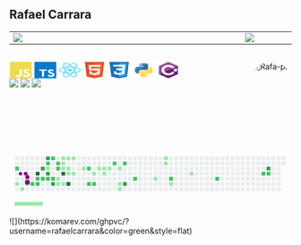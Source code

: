 ## Rafael Carrara

<center>
  <table>
    <tr>
        <td><img width="400px" align="left" src="https://github-readme-stats.vercel.app/api/top-langs/?username=rafaelcarrara&hide=html&layout=compact&theme=buefy" /></td>
        <td><img width="495px" align="left" src="https://github-readme-stats.vercel.app/api?username=rafaelcarrara&theme=buefy"/></td>
    </tr>   
  </table>
</center>  

<div style="display: inline_block"><br>
  <img align="center" alt="Rafa-Js" height="30" width="40" src="https://raw.githubusercontent.com/devicons/devicon/master/icons/javascript/javascript-plain.svg">
  <img align="center" alt="Rafa-Ts" height="30" width="40" src="https://raw.githubusercontent.com/devicons/devicon/master/icons/typescript/typescript-plain.svg">
  <img align="center" alt="Rafa-React" height="30" width="40" src="https://raw.githubusercontent.com/devicons/devicon/master/icons/react/react-original.svg">
  <img align="center" alt="Rafa-HTML" height="30" width="40" src="https://raw.githubusercontent.com/devicons/devicon/master/icons/html5/html5-original.svg">
  <img align="center" alt="Rafa-CSS" height="30" width="40" src="https://raw.githubusercontent.com/devicons/devicon/master/icons/css3/css3-original.svg">
  <img align="center" alt="Rafa-Python" height="30" width="40" src="https://raw.githubusercontent.com/devicons/devicon/master/icons/python/python-original.svg">
  <img align="center" alt="Rafa-Csharp" height="30" width="40" src="https://raw.githubusercontent.com/devicons/devicon/master/icons/csharp/csharp-original.svg">
  <img align="right" alt="Rafa-pic" height="150" style="border-radius:50px;" src="https://media.discordapp.net/attachments/639956127056134178/890373478988013628/Publicacoes_Instagram_1_1.png?width=676&height=676">
</div>
 
<div> 
  <a href="https://instagram.com/rafcarrara" target="_blank"><img src="https://img.shields.io/badge/-Instagram-%23E4405F?style=for-the-badge&logo=instagram&logoColor=white" target="_blank"></a>
  <a href = "mailto:rafadcc112@hotmail.com"><img src="https://img.shields.io/badge/-Gmail-%23333?style=for-the-badge&logo=gmail&logoColor=white" target="_blank"></a>
  <a href="https://www.linkedin.com/in/rafael-carrara-604371156" target="_blank"><img src="https://img.shields.io/badge/-LinkedIn-%230077B5?style=for-the-badge&logo=linkedin&logoColor=white" target="_blank"></a> 
 
<svg viewBox="-16 -32 880 192" width="880" height="192" xmlns="http://www.w3.org/2000/svg"><desc>Generated with https://github.com/Platane/snk</desc><style>@keyframes c0{.65%{fill:var(--c1)}.67%,to{fill:var(--ce)}}@keyframes c1{51.15%{fill:var(--c2)}51.17%,to{fill:var(--ce)}}@keyframes c2{4.61%{fill:var(--c1)}4.63%,to{fill:var(--ce)}}@keyframes c3{4.28%{fill:var(--c1)}4.3%,to{fill:var(--ce)}}@keyframes c4{6.59%{fill:var(--c1)}6.61%,to{fill:var(--ce)}}@keyframes c5{3.95%{fill:var(--c1)}3.97%,to{fill:var(--ce)}}@keyframes c6{7.25%{fill:var(--c1)}7.27%,to{fill:var(--ce)}}@keyframes c7{1.31%{fill:var(--c1)}1.33%,to{fill:var(--ce)}}@keyframes c8{5.93%{fill:var(--c1)}5.95%,to{fill:var(--ce)}}@keyframes c9{3.29%{fill:var(--c1)}3.31%,to{fill:var(--ce)}}@keyframes ca{49.16%{fill:var(--c2)}49.18%,to{fill:var(--ce)}}@keyframes cb{2.3%{fill:var(--c1)}2.32%,to{fill:var(--ce)}}@keyframes cc{91.74%{fill:var(--c4)}91.76%,to{fill:var(--ce)}}@keyframes cd{48.5%{fill:var(--c2)}48.52%,to{fill:var(--ce)}}@keyframes ce{48.83%{fill:var(--c2)}48.85%,to{fill:var(--ce)}}@keyframes cf{89.1%{fill:var(--c3)}89.12%,to{fill:var(--ce)}}@keyframes cg{48.17%{fill:var(--c2)}48.19%,to{fill:var(--ce)}}@keyframes ch{90.09%{fill:var(--c3)}90.11%,to{fill:var(--ce)}}@keyframes ci{43.55%{fill:var(--c2)}43.57%,to{fill:var(--ce)}}@keyframes cj{43.22%{fill:var(--c1)}43.24%,to{fill:var(--ce)}}@keyframes ck{88.44%{fill:var(--c3)}88.46%,to{fill:var(--ce)}}@keyframes cl{47.84%{fill:var(--c2)}47.86%,to{fill:var(--ce)}}@keyframes cm{45.53%{fill:var(--c2)}45.55%,to{fill:var(--ce)}}@keyframes cn{47.51%{fill:var(--c2)}47.53%,to{fill:var(--ce)}}@keyframes co{87.45%{fill:var(--c3)}87.47%,to{fill:var(--ce)}}@keyframes cp{44.21%{fill:var(--c2)}44.23%,to{fill:var(--ce)}}@keyframes cq{44.54%{fill:var(--c2)}44.56%,to{fill:var(--ce)}}@keyframes cr{10.88%{fill:var(--c1)}10.9%,to{fill:var(--ce)}}@keyframes cs{9.89%{fill:var(--c1)}9.91%,to{fill:var(--ce)}}@keyframes ct{14.51%{fill:var(--c1)}14.53%,to{fill:var(--ce)}}@keyframes cu{14.18%{fill:var(--c1)}14.2%,to{fill:var(--ce)}}@keyframes cv{13.85%{fill:var(--c1)}13.87%,to{fill:var(--ce)}}@keyframes cw{93.39%{fill:var(--c4)}93.41%,to{fill:var(--ce)}}@keyframes cx{10.22%{fill:var(--c1)}10.24%,to{fill:var(--ce)}}@keyframes cy{14.84%{fill:var(--c1)}14.86%,to{fill:var(--ce)}}@keyframes cz{13.52%{fill:var(--c1)}13.54%,to{fill:var(--ce)}}@keyframes c10{12.53%{fill:var(--c1)}12.55%,to{fill:var(--ce)}}@keyframes c11{94.38%{fill:var(--c4)}94.4%,to{fill:var(--ce)}}@keyframes c12{15.17%{fill:var(--c1)}15.19%,to{fill:var(--ce)}}@keyframes c13{12.86%{fill:var(--c1)}12.88%,to{fill:var(--ce)}}@keyframes c14{16.49%{fill:var(--c1)}16.51%,to{fill:var(--ce)}}@keyframes c15{56.43%{fill:var(--c2)}56.45%,to{fill:var(--ce)}}@keyframes c16{57.42%{fill:var(--c2)}57.44%,to{fill:var(--ce)}}@keyframes c17{17.48%{fill:var(--c1)}17.5%,to{fill:var(--ce)}}@keyframes c18{57.75%{fill:var(--c2)}57.77%,to{fill:var(--ce)}}@keyframes c19{23.42%{fill:var(--c1)}23.44%,to{fill:var(--ce)}}@keyframes c1a{18.47%{fill:var(--c1)}18.49%,to{fill:var(--ce)}}@keyframes c1b{18.14%{fill:var(--c1)}18.16%,to{fill:var(--ce)}}@keyframes c1c{18.8%{fill:var(--c1)}18.82%,to{fill:var(--ce)}}@keyframes c1d{60.39%{fill:var(--c2)}60.41%,to{fill:var(--ce)}}@keyframes c1e{19.46%{fill:var(--c1)}19.48%,to{fill:var(--ce)}}@keyframes c1f{20.45%{fill:var(--c1)}20.47%,to{fill:var(--ce)}}@keyframes c1g{20.78%{fill:var(--c1)}20.8%,to{fill:var(--ce)}}@keyframes c1h{61.05%{fill:var(--c2)}61.07%,to{fill:var(--ce)}}@keyframes c1i{82.17%{fill:var(--c3)}82.19%,to{fill:var(--ce)}}@keyframes c1j{62.7%{fill:var(--c2)}62.72%,to{fill:var(--ce)}}@keyframes c1k{27.71%{fill:var(--c1)}27.73%,to{fill:var(--ce)}}@keyframes c1l{33.65%{fill:var(--c1)}33.67%,to{fill:var(--ce)}}@keyframes c1m{33.32%{fill:var(--c1)}33.34%,to{fill:var(--ce)}}@keyframes c1n{65.01%{fill:var(--c2)}65.03%,to{fill:var(--ce)}}@keyframes c1o{29.03%{fill:var(--c1)}29.05%,to{fill:var(--ce)}}@keyframes c1p{31.01%{fill:var(--c1)}31.03%,to{fill:var(--ce)}}@keyframes c1q{67.98%{fill:var(--c2)}68%,to{fill:var(--ce)}}@keyframes c1r{71.28%{fill:var(--c2)}71.3%,to{fill:var(--ce)}}@keyframes c1s{71.94%{fill:var(--c3)}71.96%,to{fill:var(--ce)}}@keyframes c1t{71.61%{fill:var(--c2)}71.63%,to{fill:var(--ce)}}@keyframes u0{.65%{transform:scale(0,1)}.67%,1.31%{transform:scale(.03,1)}1.33%,2.3%{transform:scale(.06,1)}2.32%,3.29%{transform:scale(.08,1)}3.31%,3.95%{transform:scale(.11,1)}3.97%,4.28%{transform:scale(.14,1)}4.3%,4.61%{transform:scale(.17,1)}4.63%,5.93%{transform:scale(.19,1)}5.95%,6.59%{transform:scale(.22,1)}6.61%,7.25%{transform:scale(.25,1)}7.27%,9.89%{transform:scale(.28,1)}10.22%,9.91%{transform:scale(.31,1)}10.24%,10.88%{transform:scale(.33,1)}10.9%,12.53%{transform:scale(.36,1)}12.55%,12.86%{transform:scale(.39,1)}12.88%,13.52%{transform:scale(.42,1)}13.54%,13.85%{transform:scale(.44,1)}13.87%,14.18%{transform:scale(.47,1)}14.2%,14.51%{transform:scale(.5,1)}14.53%,14.84%{transform:scale(.53,1)}14.86%,15.17%{transform:scale(.56,1)}15.19%,16.49%{transform:scale(.58,1)}16.51%,17.48%{transform:scale(.61,1)}17.5%,18.14%{transform:scale(.64,1)}18.16%,18.47%{transform:scale(.67,1)}18.49%,18.8%{transform:scale(.69,1)}18.82%,19.46%{transform:scale(.72,1)}19.48%,20.45%{transform:scale(.75,1)}20.47%,20.78%{transform:scale(.78,1)}20.8%,23.42%{transform:scale(.81,1)}23.44%,27.71%{transform:scale(.83,1)}27.73%,29.03%{transform:scale(.86,1)}29.05%,31.01%{transform:scale(.89,1)}31.03%,33.32%{transform:scale(.92,1)}33.34%,33.65%{transform:scale(.94,1)}33.67%,43.22%{transform:scale(.97,1)}43.24%,to{transform:scale(1,1)}}@keyframes u1{43.55%{transform:scale(0,1)}43.57%,44.21%{transform:scale(.05,1)}44.23%,44.54%{transform:scale(.1,1)}44.56%,45.53%{transform:scale(.14,1)}45.55%,47.51%{transform:scale(.19,1)}47.53%,47.84%{transform:scale(.24,1)}47.86%,48.17%{transform:scale(.29,1)}48.19%,48.5%{transform:scale(.33,1)}48.52%,48.83%{transform:scale(.38,1)}48.85%,49.16%{transform:scale(.43,1)}49.18%,51.15%{transform:scale(.48,1)}51.17%,56.43%{transform:scale(.52,1)}56.45%,57.42%{transform:scale(.57,1)}57.44%,57.75%{transform:scale(.62,1)}57.77%,60.39%{transform:scale(.67,1)}60.41%,61.05%{transform:scale(.71,1)}61.07%,62.7%{transform:scale(.76,1)}62.72%,65.01%{transform:scale(.81,1)}65.03%,67.98%{transform:scale(.86,1)}68%,71.28%{transform:scale(.9,1)}71.3%,71.61%{transform:scale(.95,1)}71.63%,to{transform:scale(1,1)}}@keyframes u2{71.94%{transform:scale(0,1)}71.96%,82.17%{transform:scale(.17,1)}82.19%,87.45%{transform:scale(.33,1)}87.47%,88.44%{transform:scale(.5,1)}88.46%,89.1%{transform:scale(.67,1)}89.12%,90.09%{transform:scale(.83,1)}90.11%,to{transform:scale(1,1)}}@keyframes u3{91.74%{transform:scale(0,1)}91.76%,93.39%{transform:scale(.33,1)}93.41%,94.38%{transform:scale(.67,1)}94.4%,to{transform:scale(1,1)}}@keyframes s0{0%,99.67%{transform:translate(0,-16px)}.66%,51.49%{transform:translate(0,16px)}1.98%{transform:translate(64px,16px)}2.31%{transform:translate(64px,32px)}2.64%,50.17%{transform:translate(48px,32px)}3.3%{transform:translate(48px,64px)}4.29%{transform:translate(0,64px)}4.62%{transform:translate(0,48px)}5.28%{transform:translate(32px,48px)}5.94%{transform:translate(32px,80px)}6.6%{transform:translate(0,80px)}6.93%{transform:translate(0,96px)}9.57%{transform:translate(128px,96px)}11.22%,9.9%{transform:translate(128px,80px)}10.23%,11.55%,94.72%{transform:translate(144px,80px)}10.56%,11.88%{transform:translate(144px,64px)}10.89%,41.91%{transform:translate(128px,64px)}12.21%{transform:translate(160px,64px)}12.54%,93.73%{transform:translate(160px,48px)}12.87%{transform:translate(176px,48px)}13.2%{transform:translate(176px,32px)}13.86%{transform:translate(144px,32px)}14.52%{transform:translate(144px,0)}15.84%{transform:translate(208px,0)}16.83%{transform:translate(208px,48px)}18.15%{transform:translate(272px,48px)}18.48%{transform:translate(272px,32px)}19.47%{transform:translate(320px,32px)}20.79%{transform:translate(320px,96px)}21.12%{transform:translate(304px,96px)}22.44%{transform:translate(304px,32px)}23.43%{transform:translate(256px,32px)}23.76%{transform:translate(256px,48px)}27.39%{transform:translate(432px,48px)}27.72%{transform:translate(432px,64px)}28.38%{transform:translate(464px,64px)}28.71%{transform:translate(464px,80px)}30.36%{transform:translate(544px,80px)}31.68%{transform:translate(544px,16px)}33.33%{transform:translate(464px,16px)}33.66%{transform:translate(464px,0)}33.99%{transform:translate(448px,0)}34.65%{transform:translate(448px,32px)}36.3%{transform:translate(368px,32px)}36.63%{transform:translate(368px,48px)}36.96%{transform:translate(352px,48px)}37.29%{transform:translate(352px,64px)}42.24%{transform:translate(128px,48px)}42.57%{transform:translate(112px,48px)}42.9%,44.88%{transform:translate(112px,32px)}43.23%,88.78%{transform:translate(96px,32px)}43.56%,89.77%,97.03%{transform:translate(96px,16px)}44.22%,46.2%{transform:translate(128px,16px)}44.55%{transform:translate(128px,32px)}45.54%{transform:translate(112px,0)}45.87%{transform:translate(128px,0)}46.53%{transform:translate(112px,16px)}47.52%,87.13%{transform:translate(112px,64px)}48.51%{transform:translate(64px,64px)}48.84%{transform:translate(64px,80px)}49.17%{transform:translate(48px,80px)}51.16%{transform:translate(0,32px)}56.11%{transform:translate(224px,16px)}57.43%{transform:translate(224px,80px)}59.08%{transform:translate(304px,80px)}60.4%{transform:translate(304px,16px)}61.72%{transform:translate(368px,16px)}62.71%{transform:translate(368px,64px)}70.96%{transform:translate(768px,64px)}71.29%{transform:translate(768px,48px)}71.62%{transform:translate(784px,48px)}71.95%{transform:translate(784px,32px)}81.19%{transform:translate(336px,32px)}82.18%{transform:translate(336px,80px)}82.51%{transform:translate(320px,80px)}82.84%{transform:translate(320px,64px)}87.46%{transform:translate(112px,80px)}87.79%{transform:translate(96px,80px)}89.11%{transform:translate(80px,32px)}89.44%{transform:translate(80px,16px)}90.1%,97.36%{transform:translate(96px,0)}90.76%{transform:translate(64px,0)}91.75%{transform:translate(64px,48px)}94.39%{transform:translate(160px,80px)}96.04%{transform:translate(144px,16px)}97.69%{transform:translate(80px,0)}98.02%{transform:translate(80px,-16px)}}@keyframes s1{0%,99.67%{transform:translate(16px,-16px)}.33%{transform:translate(0,-16px)}.99%,51.82%{transform:translate(0,16px)}2.31%{transform:translate(64px,16px)}2.64%{transform:translate(64px,32px)}2.97%,50.5%{transform:translate(48px,32px)}3.63%{transform:translate(48px,64px)}4.62%{transform:translate(0,64px)}4.95%{transform:translate(0,48px)}5.61%{transform:translate(32px,48px)}6.27%{transform:translate(32px,80px)}6.93%{transform:translate(0,80px)}7.26%{transform:translate(0,96px)}9.9%{transform:translate(128px,96px)}10.23%,11.55%{transform:translate(128px,80px)}10.56%,11.88%,95.05%{transform:translate(144px,80px)}10.89%,12.21%{transform:translate(144px,64px)}11.22%,42.24%{transform:translate(128px,64px)}12.54%{transform:translate(160px,64px)}12.87%,94.06%{transform:translate(160px,48px)}13.2%{transform:translate(176px,48px)}13.53%{transform:translate(176px,32px)}14.19%{transform:translate(144px,32px)}14.85%{transform:translate(144px,0)}16.17%{transform:translate(208px,0)}17.16%{transform:translate(208px,48px)}18.48%{transform:translate(272px,48px)}18.81%{transform:translate(272px,32px)}19.8%{transform:translate(320px,32px)}21.12%{transform:translate(320px,96px)}21.45%{transform:translate(304px,96px)}22.77%{transform:translate(304px,32px)}23.76%{transform:translate(256px,32px)}24.09%{transform:translate(256px,48px)}27.72%{transform:translate(432px,48px)}28.05%{transform:translate(432px,64px)}28.71%{transform:translate(464px,64px)}29.04%{transform:translate(464px,80px)}30.69%{transform:translate(544px,80px)}32.01%{transform:translate(544px,16px)}33.66%{transform:translate(464px,16px)}33.99%{transform:translate(464px,0)}34.32%{transform:translate(448px,0)}34.98%{transform:translate(448px,32px)}36.63%{transform:translate(368px,32px)}36.96%{transform:translate(368px,48px)}37.29%{transform:translate(352px,48px)}37.62%{transform:translate(352px,64px)}42.57%{transform:translate(128px,48px)}42.9%{transform:translate(112px,48px)}43.23%,45.21%{transform:translate(112px,32px)}43.56%,89.11%{transform:translate(96px,32px)}43.89%,90.1%,97.36%{transform:translate(96px,16px)}44.55%,46.53%{transform:translate(128px,16px)}44.88%{transform:translate(128px,32px)}45.87%{transform:translate(112px,0)}46.2%{transform:translate(128px,0)}46.86%{transform:translate(112px,16px)}47.85%,87.46%{transform:translate(112px,64px)}48.84%{transform:translate(64px,64px)}49.17%{transform:translate(64px,80px)}49.5%{transform:translate(48px,80px)}51.49%{transform:translate(0,32px)}56.44%{transform:translate(224px,16px)}57.76%{transform:translate(224px,80px)}59.41%{transform:translate(304px,80px)}60.73%{transform:translate(304px,16px)}62.05%{transform:translate(368px,16px)}63.04%{transform:translate(368px,64px)}71.29%{transform:translate(768px,64px)}71.62%{transform:translate(768px,48px)}71.95%{transform:translate(784px,48px)}72.28%{transform:translate(784px,32px)}81.52%{transform:translate(336px,32px)}82.51%{transform:translate(336px,80px)}82.84%{transform:translate(320px,80px)}83.17%{transform:translate(320px,64px)}87.79%{transform:translate(112px,80px)}88.12%{transform:translate(96px,80px)}89.44%{transform:translate(80px,32px)}89.77%{transform:translate(80px,16px)}90.43%,97.69%{transform:translate(96px,0)}91.09%{transform:translate(64px,0)}92.08%{transform:translate(64px,48px)}94.72%{transform:translate(160px,80px)}96.37%{transform:translate(144px,16px)}98.02%{transform:translate(80px,0)}98.35%{transform:translate(80px,-16px)}}@keyframes s2{0%,99.67%{transform:translate(32px,-16px)}.66%{transform:translate(0,-16px)}1.32%,52.15%{transform:translate(0,16px)}2.64%{transform:translate(64px,16px)}2.97%{transform:translate(64px,32px)}3.3%,50.83%{transform:translate(48px,32px)}3.96%{transform:translate(48px,64px)}4.95%{transform:translate(0,64px)}5.28%{transform:translate(0,48px)}5.94%{transform:translate(32px,48px)}6.6%{transform:translate(32px,80px)}7.26%{transform:translate(0,80px)}7.59%{transform:translate(0,96px)}10.23%{transform:translate(128px,96px)}10.56%,11.88%{transform:translate(128px,80px)}10.89%,12.21%,95.38%{transform:translate(144px,80px)}11.22%,12.54%{transform:translate(144px,64px)}11.55%,42.57%{transform:translate(128px,64px)}12.87%{transform:translate(160px,64px)}13.2%,94.39%{transform:translate(160px,48px)}13.53%{transform:translate(176px,48px)}13.86%{transform:translate(176px,32px)}14.52%{transform:translate(144px,32px)}15.18%{transform:translate(144px,0)}16.5%{transform:translate(208px,0)}17.49%{transform:translate(208px,48px)}18.81%{transform:translate(272px,48px)}19.14%{transform:translate(272px,32px)}20.13%{transform:translate(320px,32px)}21.45%{transform:translate(320px,96px)}21.78%{transform:translate(304px,96px)}23.1%{transform:translate(304px,32px)}24.09%{transform:translate(256px,32px)}24.42%{transform:translate(256px,48px)}28.05%{transform:translate(432px,48px)}28.38%{transform:translate(432px,64px)}29.04%{transform:translate(464px,64px)}29.37%{transform:translate(464px,80px)}31.02%{transform:translate(544px,80px)}32.34%{transform:translate(544px,16px)}33.99%{transform:translate(464px,16px)}34.32%{transform:translate(464px,0)}34.65%{transform:translate(448px,0)}35.31%{transform:translate(448px,32px)}36.96%{transform:translate(368px,32px)}37.29%{transform:translate(368px,48px)}37.62%{transform:translate(352px,48px)}37.95%{transform:translate(352px,64px)}42.9%{transform:translate(128px,48px)}43.23%{transform:translate(112px,48px)}43.56%,45.54%{transform:translate(112px,32px)}43.89%,89.44%{transform:translate(96px,32px)}44.22%,90.43%,97.69%{transform:translate(96px,16px)}44.88%,46.86%{transform:translate(128px,16px)}45.21%{transform:translate(128px,32px)}46.2%{transform:translate(112px,0)}46.53%{transform:translate(128px,0)}47.19%{transform:translate(112px,16px)}48.18%,87.79%{transform:translate(112px,64px)}49.17%{transform:translate(64px,64px)}49.5%{transform:translate(64px,80px)}49.83%{transform:translate(48px,80px)}51.82%{transform:translate(0,32px)}56.77%{transform:translate(224px,16px)}58.09%{transform:translate(224px,80px)}59.74%{transform:translate(304px,80px)}61.06%{transform:translate(304px,16px)}62.38%{transform:translate(368px,16px)}63.37%{transform:translate(368px,64px)}71.62%{transform:translate(768px,64px)}71.95%{transform:translate(768px,48px)}72.28%{transform:translate(784px,48px)}72.61%{transform:translate(784px,32px)}81.85%{transform:translate(336px,32px)}82.84%{transform:translate(336px,80px)}83.17%{transform:translate(320px,80px)}83.5%{transform:translate(320px,64px)}88.12%{transform:translate(112px,80px)}88.45%{transform:translate(96px,80px)}89.77%{transform:translate(80px,32px)}90.1%{transform:translate(80px,16px)}90.76%,98.02%{transform:translate(96px,0)}91.42%{transform:translate(64px,0)}92.41%{transform:translate(64px,48px)}95.05%{transform:translate(160px,80px)}96.7%{transform:translate(144px,16px)}98.35%{transform:translate(80px,0)}98.68%{transform:translate(80px,-16px)}}@keyframes s3{0%,99.67%{transform:translate(48px,-16px)}.99%{transform:translate(0,-16px)}1.65%,52.48%{transform:translate(0,16px)}2.97%{transform:translate(64px,16px)}3.3%{transform:translate(64px,32px)}3.63%,51.16%{transform:translate(48px,32px)}4.29%{transform:translate(48px,64px)}5.28%{transform:translate(0,64px)}5.61%{transform:translate(0,48px)}6.27%{transform:translate(32px,48px)}6.93%{transform:translate(32px,80px)}7.59%{transform:translate(0,80px)}7.92%{transform:translate(0,96px)}10.56%{transform:translate(128px,96px)}10.89%,12.21%{transform:translate(128px,80px)}11.22%,12.54%,95.71%{transform:translate(144px,80px)}11.55%,12.87%{transform:translate(144px,64px)}11.88%,42.9%{transform:translate(128px,64px)}13.2%{transform:translate(160px,64px)}13.53%,94.72%{transform:translate(160px,48px)}13.86%{transform:translate(176px,48px)}14.19%{transform:translate(176px,32px)}14.85%{transform:translate(144px,32px)}15.51%{transform:translate(144px,0)}16.83%{transform:translate(208px,0)}17.82%{transform:translate(208px,48px)}19.14%{transform:translate(272px,48px)}19.47%{transform:translate(272px,32px)}20.46%{transform:translate(320px,32px)}21.78%{transform:translate(320px,96px)}22.11%{transform:translate(304px,96px)}23.43%{transform:translate(304px,32px)}24.42%{transform:translate(256px,32px)}24.75%{transform:translate(256px,48px)}28.38%{transform:translate(432px,48px)}28.71%{transform:translate(432px,64px)}29.37%{transform:translate(464px,64px)}29.7%{transform:translate(464px,80px)}31.35%{transform:translate(544px,80px)}32.67%{transform:translate(544px,16px)}34.32%{transform:translate(464px,16px)}34.65%{transform:translate(464px,0)}34.98%{transform:translate(448px,0)}35.64%{transform:translate(448px,32px)}37.29%{transform:translate(368px,32px)}37.62%{transform:translate(368px,48px)}37.95%{transform:translate(352px,48px)}38.28%{transform:translate(352px,64px)}43.23%{transform:translate(128px,48px)}43.56%{transform:translate(112px,48px)}43.89%,45.87%{transform:translate(112px,32px)}44.22%,89.77%{transform:translate(96px,32px)}44.55%,90.76%,98.02%{transform:translate(96px,16px)}45.21%,47.19%{transform:translate(128px,16px)}45.54%{transform:translate(128px,32px)}46.53%{transform:translate(112px,0)}46.86%{transform:translate(128px,0)}47.52%{transform:translate(112px,16px)}48.51%,88.12%{transform:translate(112px,64px)}49.5%{transform:translate(64px,64px)}49.83%{transform:translate(64px,80px)}50.17%{transform:translate(48px,80px)}52.15%{transform:translate(0,32px)}57.1%{transform:translate(224px,16px)}58.42%{transform:translate(224px,80px)}60.07%{transform:translate(304px,80px)}61.39%{transform:translate(304px,16px)}62.71%{transform:translate(368px,16px)}63.7%{transform:translate(368px,64px)}71.95%{transform:translate(768px,64px)}72.28%{transform:translate(768px,48px)}72.61%{transform:translate(784px,48px)}72.94%{transform:translate(784px,32px)}82.18%{transform:translate(336px,32px)}83.17%{transform:translate(336px,80px)}83.5%{transform:translate(320px,80px)}83.83%{transform:translate(320px,64px)}88.45%{transform:translate(112px,80px)}88.78%{transform:translate(96px,80px)}90.1%{transform:translate(80px,32px)}90.43%{transform:translate(80px,16px)}91.09%,98.35%{transform:translate(96px,0)}91.75%{transform:translate(64px,0)}92.74%{transform:translate(64px,48px)}95.38%{transform:translate(160px,80px)}97.03%{transform:translate(144px,16px)}98.68%{transform:translate(80px,0)}99.01%{transform:translate(80px,-16px)}}:root{--cb:#1b1f230a;--cs:purple;--ce:#ebedf0;--c0:#ebedf0;--c1:#9be9a8;--c2:#40c463;--c3:#30a14e;--c4:#216e39}@media (prefers-color-scheme:dark){:root{--cb:#1b1f230a;--cs:purple;--ce:#161b22;--c1:#01311f;--c2:#034525;--c3:#0f6d31;--c4:#00c647}}.c{shape-rendering:geometricPrecision;fill:var(--ce);stroke-width:1px;stroke:var(--cb);animation:none 30300ms linear infinite}.c.c0{fill:var(--c1);animation-name:c0}.c.c1{fill:var(--c2);animation-name:c1}.c.c2,.c.c3{fill:var(--c1);animation-name:c2}.c.c3{animation-name:c3}.c.c4,.c.c5,.c.c6{fill:var(--c1);animation-name:c4}.c.c5,.c.c6{animation-name:c5}.c.c6{animation-name:c6}.c.c7,.c.c8,.c.c9{fill:var(--c1);animation-name:c7}.c.c8,.c.c9{animation-name:c8}.c.c9{animation-name:c9}.c.ca{fill:var(--c2);animation-name:ca}.c.cb{fill:var(--c1);animation-name:cb}.c.cc{fill:var(--c4);animation-name:cc}.c.cd,.c.ce{fill:var(--c2);animation-name:cd}.c.ce{animation-name:ce}.c.cf{fill:var(--c3);animation-name:cf}.c.cg{fill:var(--c2);animation-name:cg}.c.ch{fill:var(--c3);animation-name:ch}.c.ci{fill:var(--c2);animation-name:ci}.c.cj{fill:var(--c1);animation-name:cj}.c.ck{fill:var(--c3);animation-name:ck}.c.cl,.c.cm,.c.cn{fill:var(--c2);animation-name:cl}.c.cm,.c.cn{animation-name:cm}.c.cn{animation-name:cn}.c.co{fill:var(--c3);animation-name:co}.c.cp,.c.cq{fill:var(--c2);animation-name:cp}.c.cq{animation-name:cq}.c.cr,.c.cs{fill:var(--c1);animation-name:cr}.c.cs{animation-name:cs}.c.ct,.c.cu,.c.cv{fill:var(--c1);animation-name:ct}.c.cu,.c.cv{animation-name:cu}.c.cv{animation-name:cv}.c.cw{fill:var(--c4);animation-name:cw}.c.cx{fill:var(--c1);animation-name:cx}.c.c10,.c.cy,.c.cz{fill:var(--c1);animation-name:cy}.c.c10,.c.cz{animation-name:cz}.c.c10{animation-name:c10}.c.c11{fill:var(--c4);animation-name:c11}.c.c12,.c.c13,.c.c14{fill:var(--c1);animation-name:c12}.c.c13,.c.c14{animation-name:c13}.c.c14{animation-name:c14}.c.c15,.c.c16{fill:var(--c2);animation-name:c15}.c.c16{animation-name:c16}.c.c17{fill:var(--c1);animation-name:c17}.c.c18{fill:var(--c2);animation-name:c18}.c.c19{fill:var(--c1);animation-name:c19}.c.c1a,.c.c1b,.c.c1c{fill:var(--c1);animation-name:c1a}.c.c1b,.c.c1c{animation-name:c1b}.c.c1c{animation-name:c1c}.c.c1d{fill:var(--c2);animation-name:c1d}.c.c1e,.c.c1f,.c.c1g{fill:var(--c1);animation-name:c1e}.c.c1f,.c.c1g{animation-name:c1f}.c.c1g{animation-name:c1g}.c.c1h{fill:var(--c2);animation-name:c1h}.c.c1i{fill:var(--c3);animation-name:c1i}.c.c1j{fill:var(--c2);animation-name:c1j}.c.c1k,.c.c1l,.c.c1m{fill:var(--c1);animation-name:c1k}.c.c1l,.c.c1m{animation-name:c1l}.c.c1m{animation-name:c1m}.c.c1n{fill:var(--c2);animation-name:c1n}.c.c1o,.c.c1p{fill:var(--c1);animation-name:c1o}.c.c1p{animation-name:c1p}.c.c1q,.c.c1r{fill:var(--c2);animation-name:c1q}.c.c1r{animation-name:c1r}.c.c1s{fill:var(--c3);animation-name:c1s}.c.c1t{fill:var(--c2);animation-name:c1t}.s,.u{animation:none linear 30300ms infinite}.u,.u.u0{transform-origin:0 0}.u{transform:scale(0,1)}.u.u0{fill:var(--c1);animation-name:u0}.u.u1{fill:var(--c2);animation-name:u1;transform-origin:462.5px 0}.u.u2{fill:var(--c3);animation-name:u2;transform-origin:732.4px 0}.u.u3{fill:var(--c4);animation-name:u3;transform-origin:809.5px 0}.s{shape-rendering:geometricPrecision;fill:var(--cs)}.s.s0{transform:translate(0,-16px);animation-name:s0}.s.s1{transform:translate(16px,-16px);animation-name:s1}.s.s2{transform:translate(32px,-16px);animation-name:s2}.s.s3{transform:translate(48px,-16px);animation-name:s3}</style><rect class="c" x="2" y="2" rx="2" ry="2" width="12" height="12"/><rect class="c c0" x="2" y="18" rx="2" ry="2" width="12" height="12"/><rect class="c c1" x="2" y="34" rx="2" ry="2" width="12" height="12"/><rect class="c c2" x="2" y="50" rx="2" ry="2" width="12" height="12"/><rect class="c c3" x="2" y="66" rx="2" ry="2" width="12" height="12"/><rect class="c c4" x="2" y="82" rx="2" ry="2" width="12" height="12"/><rect class="c" x="2" y="98" rx="2" ry="2" width="12" height="12"/><rect class="c" x="18" y="2" rx="2" ry="2" width="12" height="12"/><rect class="c" x="18" y="18" rx="2" ry="2" width="12" height="12"/><rect class="c" x="18" y="34" rx="2" ry="2" width="12" height="12"/><rect class="c" x="18" y="50" rx="2" ry="2" width="12" height="12"/><rect class="c c5" x="18" y="66" rx="2" ry="2" width="12" height="12"/><rect class="c" x="18" y="82" rx="2" ry="2" width="12" height="12"/><rect class="c c6" x="18" y="98" rx="2" ry="2" width="12" height="12"/><rect class="c" x="34" y="2" rx="2" ry="2" width="12" height="12"/><rect class="c c7" x="34" y="18" rx="2" ry="2" width="12" height="12"/><rect class="c" x="34" y="34" rx="2" ry="2" width="12" height="12"/><rect class="c" x="34" y="50" rx="2" ry="2" width="12" height="12"/><rect class="c" x="34" y="66" rx="2" ry="2" width="12" height="12"/><rect class="c c8" x="34" y="82" rx="2" ry="2" width="12" height="12"/><rect class="c" x="34" y="98" rx="2" ry="2" width="12" height="12"/><rect class="c" x="50" y="2" rx="2" ry="2" width="12" height="12"/><rect class="c" x="50" y="18" rx="2" ry="2" width="12" height="12"/><rect class="c" x="50" y="34" rx="2" ry="2" width="12" height="12"/><rect class="c" x="50" y="50" rx="2" ry="2" width="12" height="12"/><rect class="c c9" x="50" y="66" rx="2" ry="2" width="12" height="12"/><rect class="c ca" x="50" y="82" rx="2" ry="2" width="12" height="12"/><rect class="c" x="50" y="98" rx="2" ry="2" width="12" height="12"/><rect class="c" x="66" y="2" rx="2" ry="2" width="12" height="12"/><rect class="c" x="66" y="18" rx="2" ry="2" width="12" height="12"/><rect class="c cb" x="66" y="34" rx="2" ry="2" width="12" height="12"/><rect class="c cc" x="66" y="50" rx="2" ry="2" width="12" height="12"/><rect class="c cd" x="66" y="66" rx="2" ry="2" width="12" height="12"/><rect class="c ce" x="66" y="82" rx="2" ry="2" width="12" height="12"/><rect class="c" x="66" y="98" rx="2" ry="2" width="12" height="12"/><rect class="c" x="82" y="2" rx="2" ry="2" width="12" height="12"/><rect class="c" x="82" y="18" rx="2" ry="2" width="12" height="12"/><rect class="c cf" x="82" y="34" rx="2" ry="2" width="12" height="12"/><rect class="c" x="82" y="50" rx="2" ry="2" width="12" height="12"/><rect class="c cg" x="82" y="66" rx="2" ry="2" width="12" height="12"/><rect class="c" x="82" y="82" rx="2" ry="2" width="12" height="12"/><rect class="c" x="82" y="98" rx="2" ry="2" width="12" height="12"/><rect class="c ch" x="98" y="2" rx="2" ry="2" width="12" height="12"/><rect class="c ci" x="98" y="18" rx="2" ry="2" width="12" height="12"/><rect class="c cj" x="98" y="34" rx="2" ry="2" width="12" height="12"/><rect class="c ck" x="98" y="50" rx="2" ry="2" width="12" height="12"/><rect class="c cl" x="98" y="66" rx="2" ry="2" width="12" height="12"/><rect class="c" x="98" y="82" rx="2" ry="2" width="12" height="12"/><rect class="c" x="98" y="98" rx="2" ry="2" width="12" height="12"/><rect class="c cm" x="114" y="2" rx="2" ry="2" width="12" height="12"/><rect class="c" x="114" y="18" rx="2" ry="2" width="12" height="12"/><rect class="c" x="114" y="34" rx="2" ry="2" width="12" height="12"/><rect class="c" x="114" y="50" rx="2" ry="2" width="12" height="12"/><rect class="c cn" x="114" y="66" rx="2" ry="2" width="12" height="12"/><rect class="c co" x="114" y="82" rx="2" ry="2" width="12" height="12"/><rect class="c" x="114" y="98" rx="2" ry="2" width="12" height="12"/><rect class="c" x="130" y="2" rx="2" ry="2" width="12" height="12"/><rect class="c cp" x="130" y="18" rx="2" ry="2" width="12" height="12"/><rect class="c cq" x="130" y="34" rx="2" ry="2" width="12" height="12"/><rect class="c" x="130" y="50" rx="2" ry="2" width="12" height="12"/><rect class="c cr" x="130" y="66" rx="2" ry="2" width="12" height="12"/><rect class="c cs" x="130" y="82" rx="2" ry="2" width="12" height="12"/><rect class="c" x="130" y="98" rx="2" ry="2" width="12" height="12"/><rect class="c ct" x="146" y="2" rx="2" ry="2" width="12" height="12"/><rect class="c cu" x="146" y="18" rx="2" ry="2" width="12" height="12"/><rect class="c cv" x="146" y="34" rx="2" ry="2" width="12" height="12"/><rect class="c cw" x="146" y="50" rx="2" ry="2" width="12" height="12"/><rect class="c" x="146" y="66" rx="2" ry="2" width="12" height="12"/><rect class="c cx" x="146" y="82" rx="2" ry="2" width="12" height="12"/><rect class="c" x="146" y="98" rx="2" ry="2" width="12" height="12"/><rect class="c cy" x="162" y="2" rx="2" ry="2" width="12" height="12"/><rect class="c" x="162" y="18" rx="2" ry="2" width="12" height="12"/><rect class="c cz" x="162" y="34" rx="2" ry="2" width="12" height="12"/><rect class="c c10" x="162" y="50" rx="2" ry="2" width="12" height="12"/><rect class="c" x="162" y="66" rx="2" ry="2" width="12" height="12"/><rect class="c c11" x="162" y="82" rx="2" ry="2" width="12" height="12"/><rect class="c" x="162" y="98" rx="2" ry="2" width="12" height="12"/><rect class="c c12" x="178" y="2" rx="2" ry="2" width="12" height="12"/><rect class="c" x="178" y="18" rx="2" ry="2" width="12" height="12"/><rect class="c" x="178" y="34" rx="2" ry="2" width="12" height="12"/><rect class="c c13" x="178" y="50" rx="2" ry="2" width="12" height="12"/><rect class="c" x="178" y="66" rx="2" ry="2" width="12" height="12"/><rect class="c" x="178" y="82" rx="2" ry="2" width="12" height="12"/><rect class="c" x="178" y="98" rx="2" ry="2" width="12" height="12"/><rect class="c" x="194" y="2" rx="2" ry="2" width="12" height="12"/><rect class="c" x="194" y="18" rx="2" ry="2" width="12" height="12"/><rect class="c" x="194" y="34" rx="2" ry="2" width="12" height="12"/><rect class="c" x="194" y="50" rx="2" ry="2" width="12" height="12"/><rect class="c" x="194" y="66" rx="2" ry="2" width="12" height="12"/><rect class="c" x="194" y="82" rx="2" ry="2" width="12" height="12"/><rect class="c" x="194" y="98" rx="2" ry="2" width="12" height="12"/><rect class="c" x="210" y="2" rx="2" ry="2" width="12" height="12"/><rect class="c" x="210" y="18" rx="2" ry="2" width="12" height="12"/><rect class="c c14" x="210" y="34" rx="2" ry="2" width="12" height="12"/><rect class="c" x="210" y="50" rx="2" ry="2" width="12" height="12"/><rect class="c" x="210" y="66" rx="2" ry="2" width="12" height="12"/><rect class="c" x="210" y="82" rx="2" ry="2" width="12" height="12"/><rect class="c" x="210" y="98" rx="2" ry="2" width="12" height="12"/><rect class="c" x="226" y="2" rx="2" ry="2" width="12" height="12"/><rect class="c" x="226" y="18" rx="2" ry="2" width="12" height="12"/><rect class="c c15" x="226" y="34" rx="2" ry="2" width="12" height="12"/><rect class="c" x="226" y="50" rx="2" ry="2" width="12" height="12"/><rect class="c" x="226" y="66" rx="2" ry="2" width="12" height="12"/><rect class="c c16" x="226" y="82" rx="2" ry="2" width="12" height="12"/><rect class="c" x="226" y="98" rx="2" ry="2" width="12" height="12"/><rect class="c" x="242" y="2" rx="2" ry="2" width="12" height="12"/><rect class="c" x="242" y="18" rx="2" ry="2" width="12" height="12"/><rect class="c" x="242" y="34" rx="2" ry="2" width="12" height="12"/><rect class="c c17" x="242" y="50" rx="2" ry="2" width="12" height="12"/><rect class="c" x="242" y="66" rx="2" ry="2" width="12" height="12"/><rect class="c c18" x="242" y="82" rx="2" ry="2" width="12" height="12"/><rect class="c" x="242" y="98" rx="2" ry="2" width="12" height="12"/><rect class="c" x="258" y="2" rx="2" ry="2" width="12" height="12"/><rect class="c" x="258" y="18" rx="2" ry="2" width="12" height="12"/><rect class="c c19" x="258" y="34" rx="2" ry="2" width="12" height="12"/><rect class="c" x="258" y="50" rx="2" ry="2" width="12" height="12"/><rect class="c" x="258" y="66" rx="2" ry="2" width="12" height="12"/><rect class="c" x="258" y="82" rx="2" ry="2" width="12" height="12"/><rect class="c" x="258" y="98" rx="2" ry="2" width="12" height="12"/><rect class="c" x="274" y="2" rx="2" ry="2" width="12" height="12"/><rect class="c" x="274" y="18" rx="2" ry="2" width="12" height="12"/><rect class="c c1a" x="274" y="34" rx="2" ry="2" width="12" height="12"/><rect class="c c1b" x="274" y="50" rx="2" ry="2" width="12" height="12"/><rect class="c" x="274" y="66" rx="2" ry="2" width="12" height="12"/><rect class="c" x="274" y="82" rx="2" ry="2" width="12" height="12"/><rect class="c" x="274" y="98" rx="2" ry="2" width="12" height="12"/><rect class="c" x="290" y="2" rx="2" ry="2" width="12" height="12"/><rect class="c" x="290" y="18" rx="2" ry="2" width="12" height="12"/><rect class="c c1c" x="290" y="34" rx="2" ry="2" width="12" height="12"/><rect class="c" x="290" y="50" rx="2" ry="2" width="12" height="12"/><rect class="c" x="290" y="66" rx="2" ry="2" width="12" height="12"/><rect class="c" x="290" y="82" rx="2" ry="2" width="12" height="12"/><rect class="c" x="290" y="98" rx="2" ry="2" width="12" height="12"/><rect class="c" x="306" y="2" rx="2" ry="2" width="12" height="12"/><rect class="c c1d" x="306" y="18" rx="2" ry="2" width="12" height="12"/><rect class="c" x="306" y="34" rx="2" ry="2" width="12" height="12"/><rect class="c" x="306" y="50" rx="2" ry="2" width="12" height="12"/><rect class="c" x="306" y="66" rx="2" ry="2" width="12" height="12"/><rect class="c" x="306" y="82" rx="2" ry="2" width="12" height="12"/><rect class="c" x="306" y="98" rx="2" ry="2" width="12" height="12"/><rect class="c" x="322" y="2" rx="2" ry="2" width="12" height="12"/><rect class="c" x="322" y="18" rx="2" ry="2" width="12" height="12"/><rect class="c c1e" x="322" y="34" rx="2" ry="2" width="12" height="12"/><rect class="c" x="322" y="50" rx="2" ry="2" width="12" height="12"/><rect class="c" x="322" y="66" rx="2" ry="2" width="12" height="12"/><rect class="c c1f" x="322" y="82" rx="2" ry="2" width="12" height="12"/><rect class="c c1g" x="322" y="98" rx="2" ry="2" width="12" height="12"/><rect class="c" x="338" y="2" rx="2" ry="2" width="12" height="12"/><rect class="c c1h" x="338" y="18" rx="2" ry="2" width="12" height="12"/><rect class="c" x="338" y="34" rx="2" ry="2" width="12" height="12"/><rect class="c" x="338" y="50" rx="2" ry="2" width="12" height="12"/><rect class="c" x="338" y="66" rx="2" ry="2" width="12" height="12"/><rect class="c c1i" x="338" y="82" rx="2" ry="2" width="12" height="12"/><rect class="c" x="338" y="98" rx="2" ry="2" width="12" height="12"/><rect class="c" x="354" y="2" rx="2" ry="2" width="12" height="12"/><rect class="c" x="354" y="18" rx="2" ry="2" width="12" height="12"/><rect class="c" x="354" y="34" rx="2" ry="2" width="12" height="12"/><rect class="c" x="354" y="50" rx="2" ry="2" width="12" height="12"/><rect class="c" x="354" y="66" rx="2" ry="2" width="12" height="12"/><rect class="c" x="354" y="82" rx="2" ry="2" width="12" height="12"/><rect class="c" x="354" y="98" rx="2" ry="2" width="12" height="12"/><rect class="c" x="370" y="2" rx="2" ry="2" width="12" height="12"/><rect class="c" x="370" y="18" rx="2" ry="2" width="12" height="12"/><rect class="c" x="370" y="34" rx="2" ry="2" width="12" height="12"/><rect class="c" x="370" y="50" rx="2" ry="2" width="12" height="12"/><rect class="c c1j" x="370" y="66" rx="2" ry="2" width="12" height="12"/><rect class="c" x="370" y="82" rx="2" ry="2" width="12" height="12"/><rect class="c" x="370" y="98" rx="2" ry="2" width="12" height="12"/><rect class="c" x="386" y="2" rx="2" ry="2" width="12" height="12"/><rect class="c" x="386" y="18" rx="2" ry="2" width="12" height="12"/><rect class="c" x="386" y="34" rx="2" ry="2" width="12" height="12"/><rect class="c" x="386" y="50" rx="2" ry="2" width="12" height="12"/><rect class="c" x="386" y="66" rx="2" ry="2" width="12" height="12"/><rect class="c" x="386" y="82" rx="2" ry="2" width="12" height="12"/><rect class="c" x="386" y="98" rx="2" ry="2" width="12" height="12"/><rect class="c" x="402" y="2" rx="2" ry="2" width="12" height="12"/><rect class="c" x="402" y="18" rx="2" ry="2" width="12" height="12"/><rect class="c" x="402" y="34" rx="2" ry="2" width="12" height="12"/><rect class="c" x="402" y="50" rx="2" ry="2" width="12" height="12"/><rect class="c" x="402" y="66" rx="2" ry="2" width="12" height="12"/><rect class="c" x="402" y="82" rx="2" ry="2" width="12" height="12"/><rect class="c" x="402" y="98" rx="2" ry="2" width="12" height="12"/><rect class="c" x="418" y="2" rx="2" ry="2" width="12" height="12"/><rect class="c" x="418" y="18" rx="2" ry="2" width="12" height="12"/><rect class="c" x="418" y="34" rx="2" ry="2" width="12" height="12"/><rect class="c" x="418" y="50" rx="2" ry="2" width="12" height="12"/><rect class="c" x="418" y="66" rx="2" ry="2" width="12" height="12"/><rect class="c" x="418" y="82" rx="2" ry="2" width="12" height="12"/><rect class="c" x="418" y="98" rx="2" ry="2" width="12" height="12"/><rect class="c" x="434" y="2" rx="2" ry="2" width="12" height="12"/><rect class="c" x="434" y="18" rx="2" ry="2" width="12" height="12"/><rect class="c" x="434" y="34" rx="2" ry="2" width="12" height="12"/><rect class="c" x="434" y="50" rx="2" ry="2" width="12" height="12"/><rect class="c c1k" x="434" y="66" rx="2" ry="2" width="12" height="12"/><rect class="c" x="434" y="82" rx="2" ry="2" width="12" height="12"/><rect class="c" x="434" y="98" rx="2" ry="2" width="12" height="12"/><rect class="c" x="450" y="2" rx="2" ry="2" width="12" height="12"/><rect class="c" x="450" y="18" rx="2" ry="2" width="12" height="12"/><rect class="c" x="450" y="34" rx="2" ry="2" width="12" height="12"/><rect class="c" x="450" y="50" rx="2" ry="2" width="12" height="12"/><rect class="c" x="450" y="66" rx="2" ry="2" width="12" height="12"/><rect class="c" x="450" y="82" rx="2" ry="2" width="12" height="12"/><rect class="c" x="450" y="98" rx="2" ry="2" width="12" height="12"/><rect class="c c1l" x="466" y="2" rx="2" ry="2" width="12" height="12"/><rect class="c c1m" x="466" y="18" rx="2" ry="2" width="12" height="12"/><rect class="c" x="466" y="34" rx="2" ry="2" width="12" height="12"/><rect class="c" x="466" y="50" rx="2" ry="2" width="12" height="12"/><rect class="c" x="466" y="66" rx="2" ry="2" width="12" height="12"/><rect class="c" x="466" y="82" rx="2" ry="2" width="12" height="12"/><rect class="c" x="466" y="98" rx="2" ry="2" width="12" height="12"/><rect class="c" x="482" y="2" rx="2" ry="2" width="12" height="12"/><rect class="c" x="482" y="18" rx="2" ry="2" width="12" height="12"/><rect class="c" x="482" y="34" rx="2" ry="2" width="12" height="12"/><rect class="c" x="482" y="50" rx="2" ry="2" width="12" height="12"/><rect class="c c1n" x="482" y="66" rx="2" ry="2" width="12" height="12"/><rect class="c c1o" x="482" y="82" rx="2" ry="2" width="12" height="12"/><rect class="c" x="482" y="98" rx="2" ry="2" width="12" height="12"/><rect class="c" x="498" y="2" rx="2" ry="2" width="12" height="12"/><rect class="c" x="498" y="18" rx="2" ry="2" width="12" height="12"/><rect class="c" x="498" y="34" rx="2" ry="2" width="12" height="12"/><rect class="c" x="498" y="50" rx="2" ry="2" width="12" height="12"/><rect class="c" x="498" y="66" rx="2" ry="2" width="12" height="12"/><rect class="c" x="498" y="82" rx="2" ry="2" width="12" height="12"/><rect class="c" x="498" y="98" rx="2" ry="2" width="12" height="12"/><rect class="c" x="514" y="2" rx="2" ry="2" width="12" height="12"/><rect class="c" x="514" y="18" rx="2" ry="2" width="12" height="12"/><rect class="c" x="514" y="34" rx="2" ry="2" width="12" height="12"/><rect class="c" x="514" y="50" rx="2" ry="2" width="12" height="12"/><rect class="c" x="514" y="66" rx="2" ry="2" width="12" height="12"/><rect class="c" x="514" y="82" rx="2" ry="2" width="12" height="12"/><rect class="c" x="514" y="98" rx="2" ry="2" width="12" height="12"/><rect class="c" x="530" y="2" rx="2" ry="2" width="12" height="12"/><rect class="c" x="530" y="18" rx="2" ry="2" width="12" height="12"/><rect class="c" x="530" y="34" rx="2" ry="2" width="12" height="12"/><rect class="c" x="530" y="50" rx="2" ry="2" width="12" height="12"/><rect class="c" x="530" y="66" rx="2" ry="2" width="12" height="12"/><rect class="c" x="530" y="82" rx="2" ry="2" width="12" height="12"/><rect class="c" x="530" y="98" rx="2" ry="2" width="12" height="12"/><rect class="c" x="546" y="2" rx="2" ry="2" width="12" height="12"/><rect class="c" x="546" y="18" rx="2" ry="2" width="12" height="12"/><rect class="c" x="546" y="34" rx="2" ry="2" width="12" height="12"/><rect class="c c1p" x="546" y="50" rx="2" ry="2" width="12" height="12"/><rect class="c" x="546" y="66" rx="2" ry="2" width="12" height="12"/><rect class="c" x="546" y="82" rx="2" ry="2" width="12" height="12"/><rect class="c" x="546" y="98" rx="2" ry="2" width="12" height="12"/><rect class="c" x="562" y="2" rx="2" ry="2" width="12" height="12"/><rect class="c" x="562" y="18" rx="2" ry="2" width="12" height="12"/><rect class="c" x="562" y="34" rx="2" ry="2" width="12" height="12"/><rect class="c" x="562" y="50" rx="2" ry="2" width="12" height="12"/><rect class="c" x="562" y="66" rx="2" ry="2" width="12" height="12"/><rect class="c" x="562" y="82" rx="2" ry="2" width="12" height="12"/><rect class="c" x="562" y="98" rx="2" ry="2" width="12" height="12"/><rect class="c" x="578" y="2" rx="2" ry="2" width="12" height="12"/><rect class="c" x="578" y="18" rx="2" ry="2" width="12" height="12"/><rect class="c" x="578" y="34" rx="2" ry="2" width="12" height="12"/><rect class="c" x="578" y="50" rx="2" ry="2" width="12" height="12"/><rect class="c" x="578" y="66" rx="2" ry="2" width="12" height="12"/><rect class="c" x="578" y="82" rx="2" ry="2" width="12" height="12"/><rect class="c" x="578" y="98" rx="2" ry="2" width="12" height="12"/><rect class="c" x="594" y="2" rx="2" ry="2" width="12" height="12"/><rect class="c" x="594" y="18" rx="2" ry="2" width="12" height="12"/><rect class="c" x="594" y="34" rx="2" ry="2" width="12" height="12"/><rect class="c" x="594" y="50" rx="2" ry="2" width="12" height="12"/><rect class="c" x="594" y="66" rx="2" ry="2" width="12" height="12"/><rect class="c" x="594" y="82" rx="2" ry="2" width="12" height="12"/><rect class="c" x="594" y="98" rx="2" ry="2" width="12" height="12"/><rect class="c" x="610" y="2" rx="2" ry="2" width="12" height="12"/><rect class="c" x="610" y="18" rx="2" ry="2" width="12" height="12"/><rect class="c" x="610" y="34" rx="2" ry="2" width="12" height="12"/><rect class="c" x="610" y="50" rx="2" ry="2" width="12" height="12"/><rect class="c" x="610" y="66" rx="2" ry="2" width="12" height="12"/><rect class="c" x="610" y="82" rx="2" ry="2" width="12" height="12"/><rect class="c" x="610" y="98" rx="2" ry="2" width="12" height="12"/><rect class="c" x="626" y="2" rx="2" ry="2" width="12" height="12"/><rect class="c" x="626" y="18" rx="2" ry="2" width="12" height="12"/><rect class="c" x="626" y="34" rx="2" ry="2" width="12" height="12"/><rect class="c" x="626" y="50" rx="2" ry="2" width="12" height="12"/><rect class="c c1q" x="626" y="66" rx="2" ry="2" width="12" height="12"/><rect class="c" x="626" y="82" rx="2" ry="2" width="12" height="12"/><rect class="c" x="626" y="98" rx="2" ry="2" width="12" height="12"/><rect class="c" x="642" y="2" rx="2" ry="2" width="12" height="12"/><rect class="c" x="642" y="18" rx="2" ry="2" width="12" height="12"/><rect class="c" x="642" y="34" rx="2" ry="2" width="12" height="12"/><rect class="c" x="642" y="50" rx="2" ry="2" width="12" height="12"/><rect class="c" x="642" y="66" rx="2" ry="2" width="12" height="12"/><rect class="c" x="642" y="82" rx="2" ry="2" width="12" height="12"/><rect class="c" x="642" y="98" rx="2" ry="2" width="12" height="12"/><rect class="c" x="658" y="2" rx="2" ry="2" width="12" height="12"/><rect class="c" x="658" y="18" rx="2" ry="2" width="12" height="12"/><rect class="c" x="658" y="34" rx="2" ry="2" width="12" height="12"/><rect class="c" x="658" y="50" rx="2" ry="2" width="12" height="12"/><rect class="c" x="658" y="66" rx="2" ry="2" width="12" height="12"/><rect class="c" x="658" y="82" rx="2" ry="2" width="12" height="12"/><rect class="c" x="658" y="98" rx="2" ry="2" width="12" height="12"/><rect class="c" x="674" y="2" rx="2" ry="2" width="12" height="12"/><rect class="c" x="674" y="18" rx="2" ry="2" width="12" height="12"/><rect class="c" x="674" y="34" rx="2" ry="2" width="12" height="12"/><rect class="c" x="674" y="50" rx="2" ry="2" width="12" height="12"/><rect class="c" x="674" y="66" rx="2" ry="2" width="12" height="12"/><rect class="c" x="674" y="82" rx="2" ry="2" width="12" height="12"/><rect class="c" x="674" y="98" rx="2" ry="2" width="12" height="12"/><rect class="c" x="690" y="2" rx="2" ry="2" width="12" height="12"/><rect class="c" x="690" y="18" rx="2" ry="2" width="12" height="12"/><rect class="c" x="690" y="34" rx="2" ry="2" width="12" height="12"/><rect class="c" x="690" y="50" rx="2" ry="2" width="12" height="12"/><rect class="c" x="690" y="66" rx="2" ry="2" width="12" height="12"/><rect class="c" x="690" y="82" rx="2" ry="2" width="12" height="12"/><rect class="c" x="690" y="98" rx="2" ry="2" width="12" height="12"/><rect class="c" x="706" y="2" rx="2" ry="2" width="12" height="12"/><rect class="c" x="706" y="18" rx="2" ry="2" width="12" height="12"/><rect class="c" x="706" y="34" rx="2" ry="2" width="12" height="12"/><rect class="c" x="706" y="50" rx="2" ry="2" width="12" height="12"/><rect class="c" x="706" y="66" rx="2" ry="2" width="12" height="12"/><rect class="c" x="706" y="82" rx="2" ry="2" width="12" height="12"/><rect class="c" x="706" y="98" rx="2" ry="2" width="12" height="12"/><rect class="c" x="722" y="2" rx="2" ry="2" width="12" height="12"/><rect class="c" x="722" y="18" rx="2" ry="2" width="12" height="12"/><rect class="c" x="722" y="34" rx="2" ry="2" width="12" height="12"/><rect class="c" x="722" y="50" rx="2" ry="2" width="12" height="12"/><rect class="c" x="722" y="66" rx="2" ry="2" width="12" height="12"/><rect class="c" x="722" y="82" rx="2" ry="2" width="12" height="12"/><rect class="c" x="722" y="98" rx="2" ry="2" width="12" height="12"/><rect class="c" x="738" y="2" rx="2" ry="2" width="12" height="12"/><rect class="c" x="738" y="18" rx="2" ry="2" width="12" height="12"/><rect class="c" x="738" y="34" rx="2" ry="2" width="12" height="12"/><rect class="c" x="738" y="50" rx="2" ry="2" width="12" height="12"/><rect class="c" x="738" y="66" rx="2" ry="2" width="12" height="12"/><rect class="c" x="738" y="82" rx="2" ry="2" width="12" height="12"/><rect class="c" x="738" y="98" rx="2" ry="2" width="12" height="12"/><rect class="c" x="754" y="2" rx="2" ry="2" width="12" height="12"/><rect class="c" x="754" y="18" rx="2" ry="2" width="12" height="12"/><rect class="c" x="754" y="34" rx="2" ry="2" width="12" height="12"/><rect class="c" x="754" y="50" rx="2" ry="2" width="12" height="12"/><rect class="c" x="754" y="66" rx="2" ry="2" width="12" height="12"/><rect class="c" x="754" y="82" rx="2" ry="2" width="12" height="12"/><rect class="c" x="754" y="98" rx="2" ry="2" width="12" height="12"/><rect class="c" x="770" y="2" rx="2" ry="2" width="12" height="12"/><rect class="c" x="770" y="18" rx="2" ry="2" width="12" height="12"/><rect class="c" x="770" y="34" rx="2" ry="2" width="12" height="12"/><rect class="c c1r" x="770" y="50" rx="2" ry="2" width="12" height="12"/><rect class="c" x="770" y="66" rx="2" ry="2" width="12" height="12"/><rect class="c" x="770" y="82" rx="2" ry="2" width="12" height="12"/><rect class="c" x="770" y="98" rx="2" ry="2" width="12" height="12"/><rect class="c" x="786" y="2" rx="2" ry="2" width="12" height="12"/><rect class="c" x="786" y="18" rx="2" ry="2" width="12" height="12"/><rect class="c c1s" x="786" y="34" rx="2" ry="2" width="12" height="12"/><rect class="c c1t" x="786" y="50" rx="2" ry="2" width="12" height="12"/><rect class="c" x="786" y="66" rx="2" ry="2" width="12" height="12"/><rect class="c" x="786" y="82" rx="2" ry="2" width="12" height="12"/><rect class="c" x="786" y="98" rx="2" ry="2" width="12" height="12"/><rect class="c" x="802" y="2" rx="2" ry="2" width="12" height="12"/><rect class="c" x="802" y="18" rx="2" ry="2" width="12" height="12"/><rect class="c" x="802" y="34" rx="2" ry="2" width="12" height="12"/><rect class="c" x="802" y="50" rx="2" ry="2" width="12" height="12"/><rect class="c" x="802" y="66" rx="2" ry="2" width="12" height="12"/><rect class="c" x="802" y="82" rx="2" ry="2" width="12" height="12"/><rect class="c" x="802" y="98" rx="2" ry="2" width="12" height="12"/><rect class="c" x="818" y="2" rx="2" ry="2" width="12" height="12"/><rect class="c" x="818" y="18" rx="2" ry="2" width="12" height="12"/><rect class="c" x="818" y="34" rx="2" ry="2" width="12" height="12"/><rect class="c" x="818" y="50" rx="2" ry="2" width="12" height="12"/><rect class="c" x="818" y="66" rx="2" ry="2" width="12" height="12"/><rect class="c" x="818" y="82" rx="2" ry="2" width="12" height="12"/><rect class="c" x="818" y="98" rx="2" ry="2" width="12" height="12"/><rect class="c" x="834" y="2" rx="2" ry="2" width="12" height="12"/><rect class="c" x="834" y="18" rx="2" ry="2" width="12" height="12"/><rect class="u u0" height="12" width="463.1" x="0.0" y="144"/><rect class="u u1" height="12" width="270.4" x="462.5" y="144"/><rect class="u u2" height="12" width="77.7" x="732.4" y="144"/><rect class="u u3" height="12" width="39.1" x="809.5" y="144"/><rect class="s s0" x="0.8" y="0.8" width="14.4" height="14.4" rx="4.5" ry="4.5"/><rect class="s s1" x="1.8" y="1.8" width="12.3" height="12.3" rx="4.1" ry="4.1"/><rect class="s s2" x="2.6" y="2.6" width="10.8" height="10.8" rx="3.6" ry="3.6"/><rect class="s s3" x="3.0" y="3.0" width="9.9" height="9.9" rx="3.3" ry="3.3"/></svg

</div>
![](https://komarev.com/ghpvc/?username=rafaelcarrara&color=green&style=flat)
